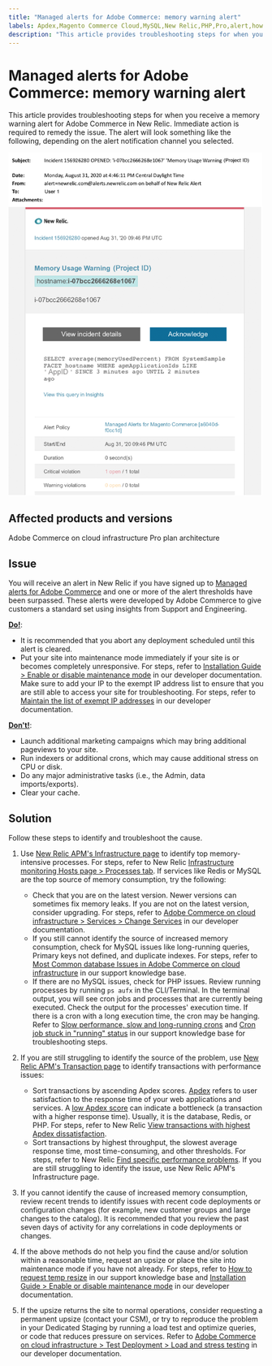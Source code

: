 ```yaml
---
title: "Managed alerts for Adobe Commerce: memory warning alert"
labels: Apdex,Magento Commerce Cloud,MySQL,New Relic,PHP,Pro,alert,how to,maintenance mode,memory,threshold,troubleshooting,warning,Adobe Commerce,cloud infrastructure
description: "This article provides troubleshooting steps for when you receive a memory warning alert for Adobe Commerce in New Relic. Immediate action is required to remedy the issue. The alert will look something like the following, depending on the alert notification channel you selected."
---
```


# Managed alerts for Adobe Commerce: memory warning alert

This article provides troubleshooting steps for when you receive a memory warning alert for Adobe Commerce in New Relic. Immediate action is required to remedy the issue. The alert will look something like the following, depending on the alert notification channel you selected.

<img src = "assets/memory-warning-magento-managed.png" alt = "memory warning" width="500px">

## Affected products and versions

Adobe Commerce on cloud infrastructure Pro plan architecture

## Issue

You will receive an alert in New Relic if you have signed up to [Managed alerts for Adobe Commerce](https://support.magento.com/hc/en-us/articles/360045806832) and one or more of the alert thresholds have been surpassed. These alerts were developed by Adobe Commerce to give customers a standard set using insights from Support and Engineering.

 <u>**Do!**</u>:

* It is recommended that you abort any deployment scheduled until this alert is cleared.
* Put your site into maintenance mode immediately if your site is or becomes completely unresponsive. For steps, refer to [Installation Guide > Enable or disable maintenance mode](https://devdocs.magento.com/guides/v2.4/install-gde/install/cli/install-cli-subcommands-maint.html?itm_source=devdocs&itm_medium=search_page&itm_campaign=federated_search&itm_term=mainten) in our developer documentation. Make sure to add your IP to the exempt IP address list to ensure that you are still able to access your site for troubleshooting. For steps, refer to [Maintain the list of exempt IP addresses](https://devdocs.magento.com/guides/v2.4/install-gde/install/cli/install-cli-subcommands-maint.html?itm_source=devdocs&itm_medium=search_page&itm_campaign=federated_search&itm_term=mainten#instgde-cli-maint-exempt) in our developer documentation.

<u>**Don't!**</u>:

* Launch additional marketing campaigns which may bring additional pageviews to your site.
* Run indexers or additional crons, which may cause additional stress on CPU or disk.
* Do any major administrative tasks (i.e., the Admin, data imports/exports).
* Clear your cache.

## Solution

Follow these steps to identify and troubleshoot the cause.

1. Use [New Relic APM's Infrastructure page](https://docs.newrelic.com/docs/infrastructure/infrastructure-ui-pages/infrastructure-hosts-page/) to identify top memory-intensive processes. For steps, refer to New Relic [Infrastructure monitoring Hosts page > Processes tab](https://docs.newrelic.com/docs/infrastructure/infrastructure-ui-pages/infrastructure-hosts-page/#processes-tab). If services like Redis or MySQL are the top source of memory consumption, try the following:

    * Check that you are on the latest version. Newer versions can sometimes fix memory leaks. If you are not on the latest version, consider upgrading. For steps, refer to [Adobe Commerce on cloud infrastructure > Services > Change Services](https://devdocs.magento.com/cloud/project/project-conf-files_services.html#change-service-version) in our developer documentation.
    * If you still cannot identify the source of increased memory consumption, check for MySQL issues like long-running queries, Primary keys not defined, and duplicate indexes. For steps, refer to [Most Common database Issues in Adobe Commerce on cloud infrastructure](https://support.magento.com/hc/en-us/articles/360041739651) in our support knowledge base.
    * If there are no MySQL issues, check for PHP issues. Review running processes by running `ps aufx` in the CLI/Terminal. In the terminal output, you will see cron jobs and processes that are currently being executed. Check the output for the processes' execution time. If there is a cron with a long execution time, the cron may be hanging. Refer to [Slow performance, slow and long-running crons](https://support.magento.com/hc/en-us/articles/360034631192) and [Cron job stuck in "running" status](https://support.magento.com/hc/en-us/articles/360033099451) in our support knowledge base for troubleshooting steps.

1. If you are still struggling to identify the source of the problem, use [New Relic APM's Transaction page](https://docs.newrelic.com/docs/apm/applications-menu/monitoring/transactions-page-find-specific-performance-problems) to identify transactions with performance issues:

    * Sort transactions by ascending Apdex scores. [Apdex](https://docs.newrelic.com/docs/apm/new-relic-apm/apdex/apdex-measure-user-satisfaction) refers to user satisfaction to the response time of your web applications and services. A [low Apdex score](https://support.magento.com/hc/en-us/articles/360046422091-Managed-alerts-for-Magento-Commerce-Apdex-warning-alert) can indicate a bottleneck (a transaction with a higher response time). Usually, it is the database, Redis, or PHP. For steps, refer to New Relic [View transactions with highest Apdex dissatisfaction](https://docs.newrelic.com/docs/apm/new-relic-apm/apdex/view-your-apdex-score#apdex-dissat).
    * Sort transactions by highest throughput, the slowest average response time, most time-consuming, and other thresholds. For steps, refer to New Relic [Find specific performance problems](https://docs.newrelic.com/docs/apm/applications-menu/monitoring/transactions-page-find-specific-performance-problems). If you are still struggling to identify the issue, use New Relic APM's Infrastructure page.

1. If you cannot identify the cause of increased memory consumption, review recent trends to identify issues with recent code deployments or configuration changes (for example, new customer groups and large changes to the catalog). It is recommended that you review the past seven days of activity for any correlations in code deployments or changes.

1. If the above methods do not help you find the cause and/or solution within a reasonable time, request an upsize or place the site into maintenance mode if you have not already. For steps, refer to [How to request temp resize](https://support.magento.com/hc/en-us/articles/360041138511) in our support knowledge base and [Installation Guide > Enable or disable maintenance mode](https://devdocs.magento.com/guides/v2.4/install-gde/install/cli/install-cli-subcommands-maint.html?itm_source=devdocs&itm_medium=search_page&itm_campaign=federated_search&itm_term=mainten) in our developer documentation.

1. If the upsize returns the site to normal operations, consider requesting a permanent upsize (contact your CSM), or try to reproduce the problem in your Dedicated Staging by running a load test and optimize queries, or code that reduces pressure on services. Refer to [Adobe Commerce on cloud infrastructure  > Test Deployment > Load and stress testing](https://devdocs.magento.com/cloud/live/stage-prod-test.html#loadtest) in our developer documentation.